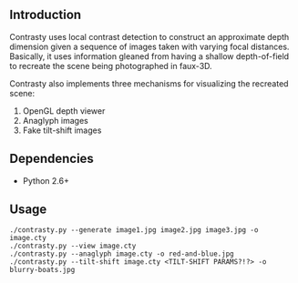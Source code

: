 Introduction
------------

Contrasty uses local contrast detection to construct an approximate depth dimension given a sequence of images taken with varying focal distances. Basically, it uses information gleaned from having a shallow depth-of-field to recreate
the scene being photographed in faux-3D.

Contrasty also implements three mechanisms for visualizing the recreated scene:

1. OpenGL depth viewer
2. Anaglyph images
3. Fake tilt-shift images

Dependencies
------------

* Python 2.6+

Usage
-----

    ./contrasty.py --generate image1.jpg image2.jpg image3.jpg -o image.cty
    ./contrasty.py --view image.cty
    ./contrasty.py --anaglyph image.cty -o red-and-blue.jpg
    ./contrasty.py --tilt-shift image.cty <TILT-SHIFT PARAMS?!?> -o blurry-boats.jpg

